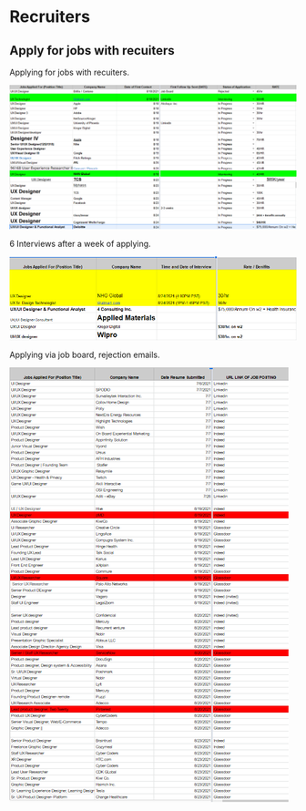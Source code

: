 # Recruiters

## Apply for jobs with recuiters

Applying for jobs with recuiters.

![Welcome](../../../files/img/recruiters/1.PNG)

6 Interviews after a week of applying.

![Welcome](../../../files/img/recruiters/2.PNG)

Applying via job board, rejection emails.

![Welcome](../../../files/img/recruiters/3.PNG)